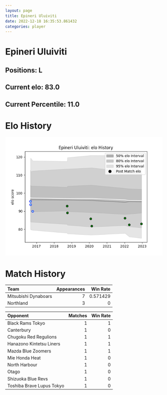 ```yaml
---  
layout: page  
title: Epineri Uluiviti  
date: 2022-12-18 16:35:53.861432  
categories: player  
---
```

# Epineri Uluiviti

## Positions: L

## Current elo: 83.0

## Current Percentile: 11.0

# Elo History


![elo history](history_EpineriUluiviti.png)
# Match History


| Team                 |   Appearances |   Win Rate |
|:---------------------|--------------:|-----------:|
| Mitsubishi Dynaboars |             7 |   0.571429 |
| Northland            |             3 |   0        |

| Opponent                  |   Matches |   Win Rate |
|:--------------------------|----------:|-----------:|
| Black Rams Tokyo          |         1 |          1 |
| Canterbury                |         1 |          0 |
| Chugoku Red Regulions     |         1 |          1 |
| Hanazono Kintetsu Liners  |         1 |          1 |
| Mazda Blue Zoomers        |         1 |          1 |
| Mie Honda Heat            |         1 |          0 |
| North Harbour             |         1 |          0 |
| Otago                     |         1 |          0 |
| Shizuoka Blue Revs        |         1 |          0 |
| Toshiba Brave Lupus Tokyo |         1 |          0 |